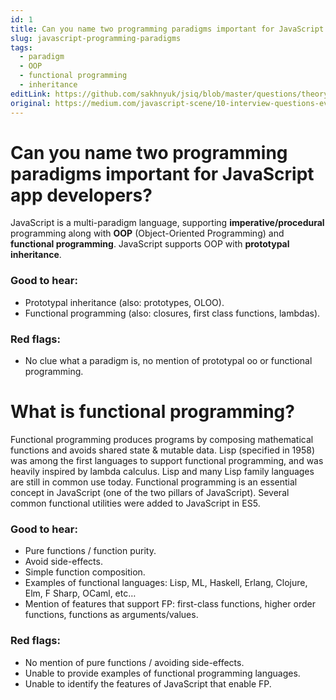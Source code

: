 ```yaml
---
id: 1
title: Can you name two programming paradigms important for JavaScript app developers?
slug: javascript-programming-paradigms
tags:
  - paradigm
  - OOP
  - functional programming
  - inheritance
editLink: https://github.com/sakhnyuk/jsiq/blob/master/questions/theory/javascript/1.md
original: https://medium.com/javascript-scene/10-interview-questions-every-javascript-developer-should-know-6fa6bdf5ad95
---
```


# Can you name two programming paradigms important for JavaScript app developers?

JavaScript is a multi-paradigm language, supporting **imperative/procedural** programming along with **OOP** (Object-Oriented Programming) and **functional programming**. JavaScript supports OOP with **prototypal inheritance**.

### Good to hear:

- Prototypal inheritance (also: prototypes, OLOO).
- Functional programming (also: closures, first class functions, lambdas).

### Red flags:

- No clue what a paradigm is, no mention of prototypal oo or functional programming.

# What is functional programming?

Functional programming produces programs by composing mathematical functions and avoids shared state & mutable data. Lisp (specified in 1958) was among the first languages to support functional programming, and was heavily inspired by lambda calculus. Lisp and many Lisp family languages are still in common use today. Functional programming is an essential concept in JavaScript (one of the two pillars of JavaScript). Several common functional utilities were added to JavaScript in ES5.

### Good to hear:

- Pure functions / function purity.
- Avoid side-effects.
- Simple function composition.
- Examples of functional languages: Lisp, ML, Haskell, Erlang, Clojure, Elm, F Sharp, OCaml, etc…
- Mention of features that support FP: first-class functions, higher order functions, functions as arguments/values.

### Red flags:

- No mention of pure functions / avoiding side-effects.
- Unable to provide examples of functional programming languages.
- Unable to identify the features of JavaScript that enable FP.
